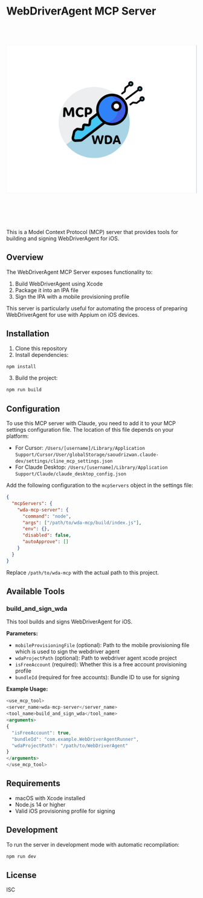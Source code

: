 # WebDriverAgent MCP Server

<h1 align="center">
	<br>
	<img src="assests/mcp-wdalogo.png" alt="MCP_WDA">
	<br>
	<br>
	<br>
</h1>

This is a Model Context Protocol (MCP) server that provides tools for building and signing WebDriverAgent for iOS.

## Overview

The WebDriverAgent MCP Server exposes functionality to:

1. Build WebDriverAgent using Xcode
2. Package it into an IPA file
3. Sign the IPA with a mobile provisioning profile

This server is particularly useful for automating the process of preparing WebDriverAgent for use with Appium on iOS devices.

## Installation

1. Clone this repository
2. Install dependencies:

```bash
npm install
```

3. Build the project:

```bash
npm run build
```

## Configuration

To use this MCP server with Claude, you need to add it to your MCP settings configuration file. The location of this file depends on your platform:

- For Cursor: `/Users/[username]/Library/Application Support/Cursor/User/globalStorage/saoudrizwan.claude-dev/settings/cline_mcp_settings.json`
- For Claude Desktop: `/Users/[username]/Library/Application Support/Claude/claude_desktop_config.json`

Add the following configuration to the `mcpServers` object in the settings file:

```json
{
  "mcpServers": {
    "wda-mcp-server": {
      "command": "node",
      "args": ["/path/to/wda-mcp/build/index.js"],
      "env": {},
      "disabled": false,
      "autoApprove": []
    }
  }
}
```

Replace `/path/to/wda-mcp` with the actual path to this project.

## Available Tools

### build_and_sign_wda

This tool builds and signs WebDriverAgent for iOS.

**Parameters:**

- `mobileProvisioningFile` (optional): Path to the mobile provisioning file which is used to sign the webdriver agent
- `wdaProjectPath` (optional): Path to webdriver agent xcode project
- `isFreeAccount` (required): Whether this is a free account provisioning profile
- `bundleId` (required for free accounts): Bundle ID to use for signing

**Example Usage:**

```javascript
<use_mcp_tool>
<server_name>wda-mcp-server</server_name>
<tool_name>build_and_sign_wda</tool_name>
<arguments>
{
  "isFreeAccount": true,
  "bundleId": "com.example.WebDriverAgentRunner",
  "wdaProjectPath": "/path/to/WebDriverAgent"
}
</arguments>
</use_mcp_tool>
```

## Requirements

- macOS with Xcode installed
- Node.js 14 or higher
- Valid iOS provisioning profile for signing

## Development

To run the server in development mode with automatic recompilation:

```bash
npm run dev
```

## License

ISC
